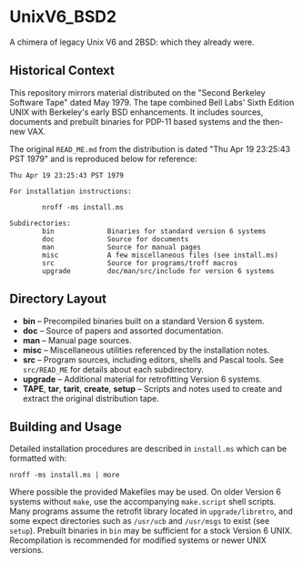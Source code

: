 # UnixV6_BSD2
A chimera of legacy Unix V6 and 2BSD: which they already were.

## Historical Context
This repository mirrors material distributed on the "Second Berkeley Software Tape" dated May 1979.  The tape combined Bell Labs' Sixth Edition UNIX with Berkeley's early BSD enhancements.  It includes sources, documents and prebuilt binaries for PDP-11 based systems and the then-new VAX.

The original `READ_ME.md` from the distribution is dated "Thu Apr 19 23:25:43 PST 1979" and is reproduced below for reference:

```
Thu Apr 19 23:25:43 PST 1979

For installation instructions:

        nroff -ms install.ms

Subdirectories:
        bin             Binaries for standard version 6 systems
        doc             Source for documents
        man             Source for manual pages
        misc            A few miscellaneous files (see install.ms)
        src             Source for programs/troff macros
        upgrade         doc/man/src/include for version 6 systems
```

## Directory Layout
- **bin** – Precompiled binaries built on a standard Version 6 system.
- **doc** – Source of papers and assorted documentation.
- **man** – Manual page sources.
- **misc** – Miscellaneous utilities referenced by the installation notes.
- **src** – Program sources, including editors, shells and Pascal tools.  See `src/READ_ME` for details about each subdirectory.
- **upgrade** – Additional material for retrofitting Version 6 systems.
- **TAPE**, **tar**, **tarit**, **create**, **setup** – Scripts and notes used to create and extract the original distribution tape.

## Building and Usage
Detailed installation procedures are described in `install.ms` which can be formatted with:

```
nroff -ms install.ms | more
```

Where possible the provided Makefiles may be used.  On older Version 6 systems without `make`, use the accompanying `make.script` shell scripts.  Many programs assume the retrofit library located in `upgrade/libretro`, and some expect directories such as `/usr/ucb` and `/usr/msgs` to exist (see `setup`).  Prebuilt binaries in `bin` may be sufficient for a stock Version 6 UNIX.  Recompilation is recommended for modified systems or newer UNIX versions.

